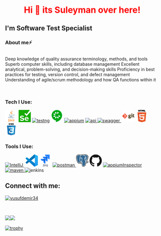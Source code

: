  <h1 align=center style="color:red" >Hi  👋 its Suleyman over here!</h1>

<h2>I'm Software Test Specialist</h2>
<h3>About me⚡</h3> 
<h2></h2>
<p>Deep knowledge of quality assurance terminology, methods, and tools
Superb computer skills, including database management
Excellent analytical, problem-solving, and decision-making skills
Proficiency in best practices for testing, version control, and defect management
Understanding of agile/scrum methodology and how QA functions within it
</p>

<br>

[vscode]: https://code.visualstudio.com/
[java]: https://www.java.com/
[selenium]: https://www.selenium.dev/
[postgresql]: https://www.postgresql.org/
[sql]: https://www.w3schools.com/sql/
[html]: https://www.w3schools.com/html/
[github]: https://github.com/ceviksuleyman
[cucumber]: https://cucumber.io/
[intellij]: https://www.jetbrains.com/idea/download/#section=windows
[testng]: https://testng.org/doc/
[linkedin]: https://www.linkedin.com/in/ceviksuleyman/
[gmail]: 	https://img.shields.io/badge/Gmail-D14836?style=for-the-badge&logo=gmail&logoColor=white


<h3> Tech I Use:</h3>

[<img height="40" width="40" src="https://raw.githubusercontent.com/github/explore/5b3600551e122a3277c2c5368af2ad5725ffa9a1/topics/java/java.png">][java]
[<img height="40" width="40" src="https://raw.githubusercontent.com/github/explore/5b3600551e122a3277c2c5368af2ad5725ffa9a1/topics/selenium/selenium.png">][selenium]
[<a href="https://testng.org/doc/" target="_blank"><img src="https://blogs.perficient.com/files/2014/08/TestNG.png" alt="testng" width="40" height="40" /></a>][testng]
<img src="https://github.com/devicons/devicon/blob/master/icons/cucumber/cucumber-plain.svg" title="Cucumber" alt="Cucumber" width="40" height="40"/>
<a href="https://appium.io" target="_blank" rel="noreferrer"> <img src="https://avatars.githubusercontent.com/u/3221291?s=200&v=4" alt="appium" width="40" height="40"/></a>
<a href="https://www.api.com" target="_blank" rel="noreferrer"> <img src="https://encrypted-tbn0.gstatic.com/images?q=tbn:ANd9GcQFpswKqlwex1UtYOHT6cWIVsJ3dQfEg__lFQ&usqp=CAU" alt="api" width="40" height="40"/> </a>
<a href="https://swagger.io/" target="_blank" rel=”noopener”> <img src="https://encrypted-tbn0.gstatic.com/images?q=tbn:ANd9GcT2-qHhkU65OgRkaxFh1vRF4ycDfUOznjs7cEu5aXbMwWCYpNUMNPfDcL9Fox0a3_mbtAY&usqp=CAU" alt="swagger" width="40" height="40"/> </a>
<img height="40" width="40" src="https://raw.githubusercontent.com/github/explore/5b3600551e122a3277c2c5368af2ad5725ffa9a1/topics/git/git.png">
[<img height="40" width="40" src="https://raw.githubusercontent.com/github/explore/5b3600551e122a3277c2c5368af2ad5725ffa9a1/topics/html/html.png">][html]
<img src="https://raw.githubusercontent.com/devicons/devicon/master/icons/css3/css3-original-wordmark.svg" alt="css3" width="40" height="40" />


<h3> Tools I Use:</h3>

[<a href="https://www.jetbrains.com/idea/features/" target="_blank" rel=”noopener”> <img src="https://encrypted-tbn0.gstatic.com/images?q=tbn:ANd9GcQalKFwVDd0H7Xx8HaqWBbUmDRdrgxUoicGBZC0eIzTsww7Sev-ySXJ3in9Udv2R9CR3lo&usqp=CAU" alt="IntelliJ" width="40" height="40"/> </a>][intellij]
[<img width="40" src="https://raw.githubusercontent.com/github/explore/80688e429a7d4ef2fca1e82350fe8e3517d3494d/topics/visual-studio-code/visual-studio-code.png" />][vscode]
<img src="https://github.com/devicons/devicon/blob/master/icons/jira/jira-original-wordmark.svg" title="Jira" alt="Jira" width="40" height="40"/>
<a href="https://postman.com" target="_blank" rel=”noopener”> <img src="https://www.vectorlogo.zone/logos/getpostman/getpostman-icon.svg" alt="postman" width="40" height="40"/> </a>
[<img width="40" src="https://raw.githubusercontent.com/github/explore/80688e429a7d4ef2fca1e82350fe8e3517d3494d/topics/postgresql/postgresql.png" />][postgresql]
[<img height="40" width="40" src="https://raw.githubusercontent.com/github/explore/5b3600551e122a3277c2c5368af2ad5725ffa9a1/topics/github/github.png">][github]
<a href="https://github.com/appium/appium-inspector" target="_blank" rel="noreferrer"> <img src="https://raw.githubusercontent.com/appium/appium-inspector/main/docs/icon.png" alt="appiumInspector" width="40" height="40"/> </a>
<a href="https://maven.apache.org/" target="_blank" rel="noreferrer"> <img src="https://i0.wp.com/www.xtremepc.co.kr/wp-content/uploads/2020/04/Apache-Maven.jpg?fit=1200%2C1200&ssl=1" alt="maven" width="40" height="40"/> </a> 
</a>  <img src="https://www.vectorlogo.zone/logos/jenkins/jenkins-icon.svg" alt="jenkins" width="40" height="40"/> </a>

## Connect with me:
<!--[<img align="left" alt="linkedin | LinkedIn" width="36px" src="https://raw.githubusercontent.com/peterthehan/peterthehan/master/assets/linkedin.svg" />][linkedin]-->
<p align="left">
<a href="https://www.linkedin.com/in/ceviksuleyman/" target="blank"><img align="center" src="https://camo.githubusercontent.com/a80d00f23720d0bc9f55481cfcd77ab79e141606829cf16ec43f8cacc7741e46/68747470733a2f2f696d672e736869656c64732e696f2f62616467652f4c696e6b6564496e2d3030373742353f7374796c653d666f722d7468652d6261646765266c6f676f3d6c696e6b6564696e266c6f676f436f6c6f723d7768697465" alt="yusufdemir34" height="32" width="101" /></a>

<br/>
<br>
<br>

<img src="https://github-readme-stats.vercel.app/api/top-langs/?username=ceviksuleyman&layout=compact&langs_count-16&theme=dracula"/><img src="https://github-readme-stats.vercel.app/api?username=ceviksuleyman&theme=radical">  
 
[![trophy](https://github-profile-trophy.vercel.app/?username=ceviksuleyman&theme=dracula)](https://github.com/ryo-ma/github-profile-trophy)
